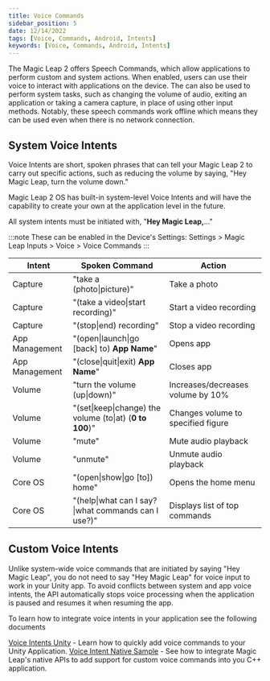 ```yaml
---
title: Voice Commands
sidebar_position: 5
date: 12/14/2022
tags: [Voice, Commands, Android, Intents]
keywords: [Voice, Commands, Android, Intents]
---
```


The Magic Leap 2 offers Speech Commands, which allow applications to perform custom and system actions. When enabled, users can use their voice to interact with applications on the device. The can also be used to perform system tasks, such as changing the volume of audio, exiting an application or taking a camera capture, in place of using other input methods. Notably, these speech commands work offline which means they can be used even when there is no network connection.

## System Voice Intents

Voice Intents are short, spoken phrases that can tell your Magic Leap 2 to carry out specific actions, such as reducing the volume by saying, "Hey Magic Leap, turn the volume down."

Magic Leap 2 OS has built-in system-level Voice Intents and will have the capability to create your own at the application level in the future.

All system intents must be initiated with, "**Hey Magic Leap,**..."

:::note These can be enabled in the Device's Settings:
Settings > Magic Leap Inputs > Voice > Voice Commands
:::

| Intent         | Spoken Command                                           | Action                             |
| -------------- | -------------------------------------------------------- | ---------------------------------- |
| Capture        | "take a (photo\|picture)"                                | Take a photo                       |
| Capture        | "(take a video\|start recording)"                        | Start a video recording            |
| Capture        | "(stop\|end) recording"                                  | Stop a video recording             |
| App Management | "(open\|launch\|go [back] to) **App Name**"              | Opens app                          |
| App Management | "(close\|quit\|exit) **App Name**"                       | Closes app                         |
| Volume         | "turn the volume (up\|down)"                             | Increases/decreases volume by 10%  |
| Volume         | "(set\|keep\|change) the volume (to\|at) (**0 to 100**)" | Changes volume to specified figure |
| Volume         | "mute"                                                   | Mute audio playback                |
| Volume         | "unmute"                                                 | Unmute audio playback              |
| Core OS        | "(open\|show\|go [to]) home"                             | Opens the home menu                |
| Core OS        | "(help\|what can I say?\|what commands can I use?)"      | Displays list of top commands      |

## Custom Voice Intents

Unlike system-wide voice commands that are initiated by saying "Hey Magic Leap", you do not need to say "Hey Magic Leap" for voice input to work in your Unity app. To avoid conflicts between system and app voice intents, the API automatically stops voice processing when the application is paused and resumes it when resuming the app.

To learn how to integrate voice intents in your application see the following documents

[Voice Intents Unity](/versioned_docs/version-03-Jan-2023/guides/unity/input/voice-intents/voice-intents-overview.md) - Learn how to quickly add voice commands to your Unity Application.
[Voice Intent Native Sample](/guides/native/capi-samples.md#voice-intents) - See how to integrate Magic Leap's native APIs to add support for custom voice commands into you C++ application.
